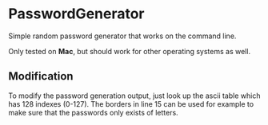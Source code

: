 # PasswordGenerator
Simple random password generator that works on the command line. 

Only tested on **Mac**, but should work for other operating systems as well.

## Modification

To modify the password generation output, just look up the ascii table
which has 128 indexes (0-127). 
The borders in line 15 can be used for example to make sure that 
the passwords only exists of letters.
